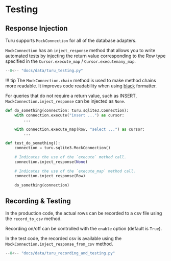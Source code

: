 # Testing

## Response Injection
Turu supports `MockConnection` for all of the database adapters.

`MockConnection` has an `inject_response` method that allows you to write automated tests by injecting the return value corresponding to the Row type specified in the `Cursor.execute_map` / `Cursor.executemany_map`.

```python
--8<-- "docs/data/turu_testing.py"
```

!!! tip
    The `MockConnection.chain` method is used to make method chains more readable.
    It improves code readability when using [black](https://pypi.org/project/black/) formatter.

For queries that do not require a return value, such as INSERT,
`MockConnection.inject_response` can be injected as `None`.

```python title="production_code.py"
def do_something(connection: turu.sqlite3.Connection):
    with connection.execute("insert ...") as cursor:
        ...

    with connection.execute_map(Row, "select ...") as cursor:
        ...

```

```python title="test_code.py"
def test_do_something():
    connection = turu.sqlite3.MockConnection()

    # Indicates the use of the `execute` method call.
    connection.inject_response(None)

    # Indicates the use of the `execute_map` method call.
    connection.inject_response(Row)

    do_something(connection)
```

## Recording & Testing

In the production code, the actual rows can be recorded to a csv file using the `record_to_csv` method.

Recording on/off can be controlled with the `enable` option (default is `True`).

In the test code, the recorded csv is available using the `MockConnection.inject_response_from_csv` method.

```python
--8<-- "docs/data/turu_recording_and_testing.py"
```
